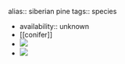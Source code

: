 alias:: siberian pine
tags:: species

- availability:: unknown
- [[conifer]]
- ![](https://peach-geographical-bat-397.mypinata.cloud/ipfs/QmRnMfNt3ceB5mTGhgPRgdMtigrA4D5ws8sK8LEmfM7YGg)
- ![](https://peach-geographical-bat-397.mypinata.cloud/ipfs/QmXGfMkqaKTa4Cv1MqU75pGuUXnHVGXrnKmMP9pon69RbN)